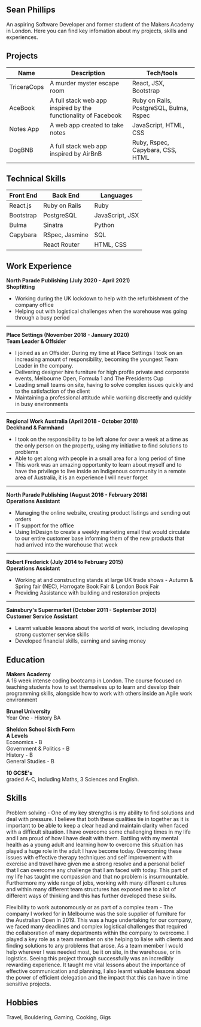 ## Sean Phillips

An aspiring Software Developer and former student of the Makers Academy in London. Here you can find key infomation about my projects, skills and experiences.

## Projects

| Name | Description | Tech/tools |
| ----------- | ----------------- | ----------------- |
| TriceraCops | A murder myster escape room| React, JSX, Bootstrap|
| AceBook | A full stack web app inspired by the functionality of Facebook | Ruby on Rails, PostgreSQL, Bulma, Rspec |
| Notes App | A web app created to take notes | JavaScript, HTML, CSS |
| DogBNB | A full stack web app inspired by AirBnB | Ruby, Rspec, Capybara, CSS, HTML |

## Technical Skills
| Front End | Back End | Languages |
| --------- | -------- | --------- |
| React.js | Ruby on Rails | Ruby |
| Bootstrap | PostgreSQL | JavaScript, JSX |
| Bulma | Sinatra | Python |
| Capybara | RSpec, Jasmine | SQL |
| | React Router | HTML, CSS |

## Work Experience
**North Parade Publishing (July 2020 - April 2021) <br/>
Shopfitting**
- Working during the UK lockdown to help with the refurbishment of the company office
- Helping out with logistical challenges when the warehouse was going through a busy period
-------------------------------------------------------------
**Place Settings (November 2018 - January 2020)  <br/>
Team Leader & Offsider**
- I joined as an Offsider. During my time at Place Settings I took on an increasing amount of responsibility, becoming the youngest Team Leader in the company.
- Delivering designer hire furniture for high profile private and corporate events, Melbourne Open, Formula 1 and The Presidents Cup
- Leading small teams on site, having to solve complex issues quickly and to the satisfaction of the client
- Maintaining a professional attitude while working discreetly and quickly in busy environments
-------------------------------------------------------------
**Regional Work Australia (April 2018 - October 2018) <br/>
Deckhand & Farmhand**
- I took on the responsibility to be left alone for over a week at a time as the only person on the property, using my initiative to find solutions to problems
- Able to get along with people in a small area for a long period of time
- This work was an amazing opportunity to learn about myself and to have the privilege to live inside an Indigenous community in a remote area of Australia, it is an experience I will never forget
-------------------------------------------------------------
**North Parade Publishing (August 2016 - February 2018)  <br/>
Operations Assistant**
- Managing the online website, creating product listings and sending out orders
- IT support for the office
- Using InDesign to create a weekly marketing email that would circulate to our entire customer base informing them of the new products that had arrived into the warehouse that week
-------------------------------------------------------------
**Robert Frederick (July 2014 to February 2015) <br/>
Operations Assistant**
- Working at and constructing stands at large UK trade shows - Autumn & Spring fair (NEC), Harrogate Book Fair & London Book Fair
- Providing Assistance with building and restoration projects
-------------------------------------------------------------
**Sainsbury's Supermarket (October 2011 - September 2013) <br/>
Customer Service Assistant**
- Learnt valuable lessons about the world of work, including developing strong customer service skills
- Developed financial skills, earning and saving money

## Education

**Makers Academy** <br/>
A 16 week intense coding bootcamp in London. The course focused on teaching students how to set themselves up to learn and develop their programming skills, alongside how to work with others inside an Agile work environment

**Brunel University** <br/>
Year One - History BA

**Sheldon School Sixth Form <br/>
A Levels** <br/>
Economics - B <br/>
Government & Politics - B<br/>
History - B <br/>
General Studies - B <br/>

**10 GCSE's**  <br/>
graded A-C, including Maths, 3 Sciences and English.

## Skills

Problem solving - One of my key strengths is my ability to find solutions and deal with pressure. I believe that both these qualities tie in together as it is important to be able to keep a clear head and maintain clarity when faced with a difficult situation. I have overcome some challenging times in my life and I am proud of how I have dealt with them. Battling with my mental health as a young adult and learning how to overcome this situation has played a huge role in the adult I have become today. Overcoming these issues with effective therapy techniques and self improvement with exercise and travel have given me a strong resolve and a personal belief that I can overcome any challenge that I am faced with today. This part of my life has taught me compassion and that no problem is insurmountable. Furthermore my wide range of jobs, working with many different cultures and within many different team structures has exposed me to a lot of different ways of thinking and this has further developed these skills. 

Flexibility to work autonomously or as part of a complex team -  The company I worked for in Melbourne was the sole supplier of furniture for the Australian Open in 2019. This was a huge undertaking for our company, we faced many deadlines and complex logistical challenges that required the collaboration of many departments within the company to overcome. I played a key role as a team member on site helping to liaise with clients and finding solutions to any problems that arose. As a team member I would help wherever I was needed most, be it on site, in the warehouse, or in logistics. Seeing this project through successfully was an incredibly rewarding experience. It taught me vital lessons about the importance of effective communication and planning, I also learnt valuable lessons about the power of efficient delegation and the impact that this can have in time sensitive projects. 

## Hobbies

Travel, Bouldering, Gaming, Cooking, Gigs 
